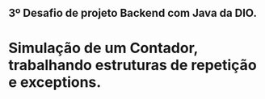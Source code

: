   ## 3º Desafio de projeto Backend com Java da DIO.

  # Simulação de um Contador, trabalhando estruturas de repetição e exceptions.
